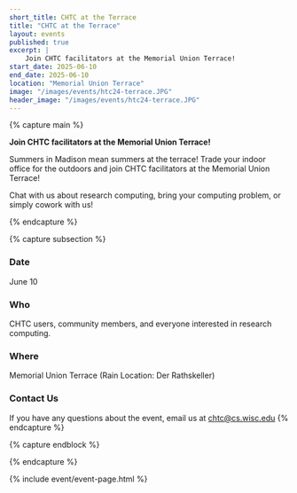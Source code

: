 ```yaml
---
short_title: CHTC at the Terrace
title: "CHTC at the Terrace"
layout: events
published: true
excerpt: |
    Join CHTC facilitators at the Memorial Union Terrace!
start_date: 2025-06-10
end_date: 2025-06-10
location: "Memorial Union Terrace"
image: "/images/events/htc24-terrace.JPG"
header_image: "/images/events/htc24-terrace.JPG"
---
```


{% capture main %}

**Join CHTC facilitators at the Memorial Union Terrace!**

Summers in Madison mean summers at the terrace! Trade your indoor office for the outdoors and join CHTC facilitators at the Memorial Union Terrace! 

Chat with us about research computing, bring your computing problem, or simply cowork with us!

{% endcapture %}


{% capture subsection %}
### Date

June 10

### Who

CHTC users, community members, and everyone interested in research computing.
 
### Where

Memorial Union Terrace (Rain Location: Der Rathskeller)

### Contact Us

If you have any questions about the event, email us at [chtc@cs.wisc.edu](mailto:chtc@cs.wisc.edu)
{% endcapture %}

{% capture endblock %}


{% endcapture %}

{% include event/event-page.html %}
